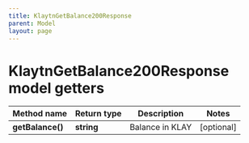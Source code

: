 ```yaml
---
title: KlaytnGetBalance200Response
parent: Model
layout: page
---
```


# KlaytnGetBalance200Response model getters

Method name | Return type | Description | Notes
------------ | ------------- | ------------- | -------------
**getBalance()** | **string** | Balance in KLAY | [optional]

